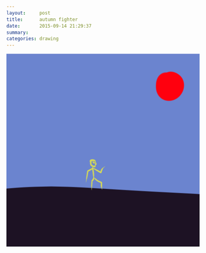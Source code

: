 ```yaml
---
layout:     post
title:      autumn fighter
date:       2015-09-14 21:29:37
summary:    
categories: drawing
---
```

![autumn fighter](/images/blog/autumn-fighter.png "Come On!")
